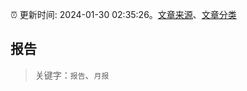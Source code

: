 :alarm_clock: 更新时间: 2024-01-30 02:35:26。[文章来源](/README.md)、[文章分类](/TAGS.md)

## 报告


> 关键字：`报告`、`月报`



